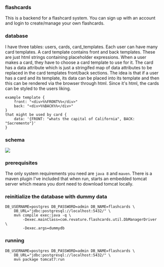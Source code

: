 ### flashcards
This is a backend for a flashcard system. You can sign up with an account and login to create/manage your own flashcards.


### database
I have three tables: users, cards, card_templates. Each user can have many card templates. A card template contains front and back templates. These are just html strings containing placeholder expressions.  When a user makes a card, they have to choose a card template to use for it. The card has a data attribute which is just a stringifed map of data attributes to be replaced in the card templates front/back sections. The idea is that if a user has a card and its template, its data can be placed into its template and then this can be rendered via the browser through html. Since it's html, the cards can be styled to the users liking.

```
example template {
    front: "<div>%%FRONT%%</div>"
    back: "<div>%%BACK%%</div>"
}
that might be used by card {
    data: '{FRONT: "whats the capital of California", BACK: "Sacremento"}'
}
```

### schema
<img src="https://user-images.githubusercontent.com/25497140/100248798-c362e880-2ef0-11eb-9715-cf09034b598e.png"/>

### prerequisites
The only system requirements you need are `java 8` and `maven`. There is a maven plugin I've included that when run, starts an embedded tomcat server which means you dont need to download tomcat locally.

### reinitialize the database with dummy data
```
DB_USERNAME=postgres DB_PASSWORD=admin DB_NAME=flashcards \
    DB_URL="jdbc:postgresql://localhost:5432/" \
    mvn compile exec:java -q \
        -Dexec.mainClass=com.revature.flashcards.util.DbManagerDriver \
        -Dexec.args=dummydb
```

### running
```
DB_USERNAME=postgres DB_PASSWORD=admin DB_NAME=flashcards \
    DB_URL="jdbc:postgresql://localhost:5432/" \
    mvn package tomcat7:run
```